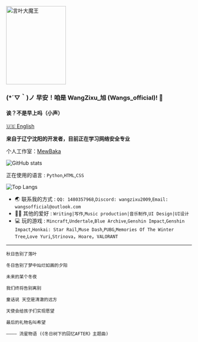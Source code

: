 <img src="https://s3.bmp.ovh/imgs/2024/10/25/7cd326afa68c3c6a.png" width="162" height="213.2" alt="言叶大魔王">

### (*´▽｀)ノ 早安！咱是 WangZixu_旭 (Wangs_official)! 👋

#### 诶？不是早上吗（小声）

[🇺🇸 English](https://github.com/Wangs-official/Wangs-official/blob/main/README.en.md)

**来自于辽宁沈阳的开发者，目前正在学习网络安全专业**

个人工作室：[MewBaka](https://github.com/MewBaka)

![GitHub stats](https://github-readme-stats.vercel.app/api?username=wangs-official&show_icons=true)

正在使用的语言 : `Python`,`HTML`,`CSS`

![Top Langs](https://github-readme-stats.vercel.app/api/top-langs/?username=wangs-official&layout=compact)

- 🌏 联系我的方式 : `QQ: 1480357968`,`Discord: wangzixu2009`,`Email: wangsofficial@outlook.com`
- ✍🏻 其他的爱好 : `Writing|写作`,`Music production|音乐制作`,`UI Design|UI设计`
- 💻 玩的游戏 : `Mincraft`,`Undertale`,`Blue Archive`,`Genshin Impact`,`Genshin Impact`,`Honkai: Star Rail`,`Muse Dash`,`PUBG`,`Memories Of The Winter Tree`,`Love Yuri`,`Strinova`，`Hoare`，`VALORANT`

___

```
秋日告别了落叶

冬日告别了梦中灿烂如画的夕阳

未来的某个冬夜

我们终将告别离别

童话说 天空是清澈的远方

天使会给孩子们实现愿望

最后的礼物名叫希望

———— 流星物语 (《冬日树下的回忆AFTER》主题曲)
```
